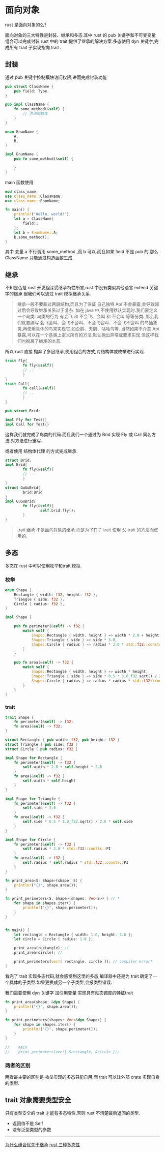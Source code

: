 # 面向对象

rust 是面向对象的么?

面向对象的三大特性是封装、继承和多态.其中 rust 的 pub 关键字和不可变变量组合可以完成封装.rust 中的 trait 提供了继承的解决方案.多态使用 dyn 关键字,完成所有 trait 子实现指向 trait .

## 封装

通过 pub 关键字控制模块访问权限,进而完成封装功能

```rust
pub struct ClassName {
    pub field: Type,
}

pub impl ClassName {
    fn some_method(&self) {
        // 方法函数体
    }
}

enum EnumName {
    A,
    B,
}

impl EnumName {
    pub fn some_method(&self) {

    } 
}
```

main 函数使用

```rust
mod class_name;
use class_name::ClassName;
use class_name::EnumName;

fn main() {
    println!("Hello, world!");
    let a = ClassName{
        field:1
    };
    let b = EnumName::A;
    b.some_method();
}
```

其中 变量 a 不行调用 some_method ,而 b 可以.而且如果 field 不是 pub 的,那么 ClassName 只能通过构造函数生成.

## 继承

不知是否是 rust 开发组深受继承特性所害,rust 中没有类似其他语言 extend 关键字的继承.但我们可以通过 trait 模拟继承关系.

> 继承一般不要超过两层结构,而且为了保证 自己独特 Api 不会暴露,会导致超过后会导致继承关系过于复杂.
> 如在 java 中,不使用默认实现时.我们要定义一个鸟类. 鸟类的行为 有会飞 和 不会飞、会叫 和 不会叫 等等分类.
> 那么我们就要编写 会飞会叫、会飞不会叫、不会飞会叫、不会飞不会叫 的鸟抽象类,再使用具体的鸟来实现它.如企鹅、天鹅、咕咕鸟等.
> 当然如果不介意 Api 暴露,可以在一个基类上定义所有的方法,默认抛出异常或要求实现.但这样我们也脱离了继承的本意.

所以 rust 直接 抛弃了多层继承,使用组合的方式,对结构体或枚举进行实现.

```rust
trait Fly{
		fn fly(&self){
		// ..
		}
}
trait Call{
		fn call(&self){
		// ..
		}
}

pub struct Brid;

impl Fly for Test{}
impl Call for Test{}
```

这样我们就完成了鸟类的代码.而且我们一个通过为 Brid 实现 Fly 或 Call 同名方法,对方法进行重写.

或者使用 结构体代理 的方式完成继承.

```rust
struct Brid;
impl Brid{
		fn fly(&self){
		// ...
		}
}
struct GuGuBrid{
		brid:Brid
}
impl GuGuBrid{
		fn fly(&self){
				self.brid.fly();
		}
}
```

> trait 继承 不是面向对象的继承.而是为了在子 trait 使用 父 trait 的方法而使用的.

## 多态

多态在 rust 中可以使用枚举和trait 模拟.

### 枚举

```rust
enum Shape {
    Rectangle { width: f32, height: f32 },
    Triangle { side: f32 },
    Circle { radius: f32 },
}

impl Shape {

    pub fn perimeter(&self) -> f32 {
        match self {
            Shape::Rectangle { width, height } => width * 2.0 + height * 2.0,
            Shape::Triangle { side } => side * 3.0,
            Shape::Circle { radius } => radius * 2.0 * std::f32::consts::PI
        }
    }

    pub fn area(&self) -> f32 {
        match self {
            Shape::Rectangle { width, height } => width * height,
            Shape::Triangle { side } => side * 0.5 * 3.0_f32.sqrt() / 2.0 * side,
            Shape::Circle { radius } => radius * radius * std::f32::consts::PI
        }
    }
}
```

### trait 

```rust
trait Shape {
    fn perimeter(&self) -> f32;
    fn area(&self) -> f32;
}

struct Rectangle { pub width: f32, pub height: f32 }
struct Triangle { pub side: f32 }
struct Circle { pub radius: f32 }

impl Shape for Rectangle {
    fn perimeter(&self) -> f32 {
        self.width * 2.0 + self.height * 2.0
    }
    fn area(&self) -> f32 {
        self.width * self.height
    }
}

impl Shape for Triangle {
    fn perimeter(&self) -> f32 {
        self.side * 3.0
    }
    fn area(&self) -> f32 {
        self.side * 0.5 * 3.0_f32.sqrt() / 2.0 * self.side
    }
}

impl Shape for Circle {
    fn perimeter(&self) -> f32 {
        self.radius * 2.0 * std::f32::consts::PI
    }
    fn area(&self) -> f32 {
        self.radius * self.radius * std::f32::consts::PI
    }
}

fn print_area<S: Shape>(shape: S) {
    println!("{}", shape.area());
}

fn print_perimeters<S: Shape>(shapes: Vec<S>) { // !
    for shape in shapes.iter() {
        println!("{}", shape.perimeter());
    }
}


fn main() {
    let rectangle = Rectangle { width: 1.0, height: 2.0 };
    let circle = Circle { radius: 1.0 };

    print_area(rectangle); // 
    print_area(circle); // 

    print_perimeters(vec![ rectangle, circle ]); // compiler error!
}
```

看完了 trait 实现多态代码,就会感觉到这里的多态,编译器中还是为 trait 确定了一个具体的子类型.如果更换成另一个子类型,会报类型错误.

我们需要使用 dyn 关键字 加引用变量 实现具有动态调度的特征trait

```rust
fn print_area(shape: &dyn Shape) {
    println!("{}", shape.area());
}

fn print_perimeters(shapes: Vec<&dyn Shape>) {
    for shape in shapes.iter() {
        println!("{}", shape.perimeter());
    }
}

//    main
//    print_perimeters(vec![ &rectangle, &circle ]);  
```

### 两者的区别

两者最主要的区别是 枚举实现的多态只能自用.而 trait 可以让外部 crate 实现自身的类型. 

## trait 对象需要类型安全

只有类型安全的 trait 才能有多态特性.否则 rust 不清楚最后返回的类型.

- 返回值不是 Self
- 没有泛型类型的参数

---
[为什么组合优先于继承](https://blog.csdn.net/fuzhongmin05/article/details/108646872)
[rust 三种多态性](https://www.jdon.com/58413.html)
